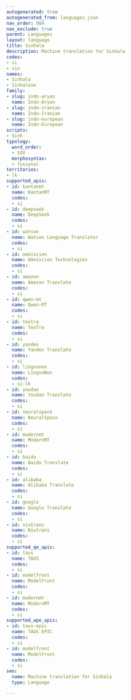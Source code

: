 ```yaml
---
autogenerated: true
autogenerated_from: languages.json
nav_order: 984
nav_exclude: true
parent: Languages
layout: language
title: Sinhala
description: Machine translation for Sinhala
codes:
- si
- sin
names:
- Sinhala
- Sinhalese
family:
- slug: indo-aryan
  name: Indo-Aryan
- slug: indo-iranian
  name: Indo-Iranian
- slug: indo-european
  name: Indo-European
scripts:
- Sinh
typology:
  word_order:
  - SOV
  morphosyntax:
  - fusional
territories:
- lk
supported_apis:
- id: kantanmt
  name: KantanMT
  codes:
  - si
- id: deepseek
  name: DeepSeek
  codes:
  - si
- id: watson
  name: Watson Language Translator
  codes:
  - si
- id: omniscien
  name: Omniscien Technologies
  codes:
  - si
- id: amazon
  name: Amazon Translate
  codes:
  - si
- id: qwen-mt
  name: Qwen-MT
  codes:
  - si
- id: textra
  name: TexTra
  codes:
  - si
- id: yandex
  name: Yandex Translate
  codes:
  - si
- id: lingvanex
  name: LingvaNex
  codes:
  - si-lk
- id: youdao
  name: Youdao Translate
  codes:
  - si
- id: neuralspace
  name: NeuralSpace
  codes:
  - si
- id: modernmt
  name: ModernMT
  codes:
  - si
- id: baidu
  name: Baidu Translate
  codes:
  - si
- id: alibaba
  name: Alibaba Translate
  codes:
  - si
- id: google
  name: Google Translate
  codes:
  - si
- id: niutrans
  name: Niutrans
  codes:
  - si
supported_qe_apis:
- id: taus
  name: TAUS
  codes:
  - si
- id: modelfront
  name: ModelFront
  codes:
  - si
- id: modernmt
  name: ModernMT
  codes:
  - si
supported_ape_apis:
- id: taus-epic
  name: TAUS EPIC
  codes:
  - si
- id: modelfront
  name: ModelFront
  codes:
  - si
seo:
  name: Machine translation for Sinhala
  type: Language

---
```


